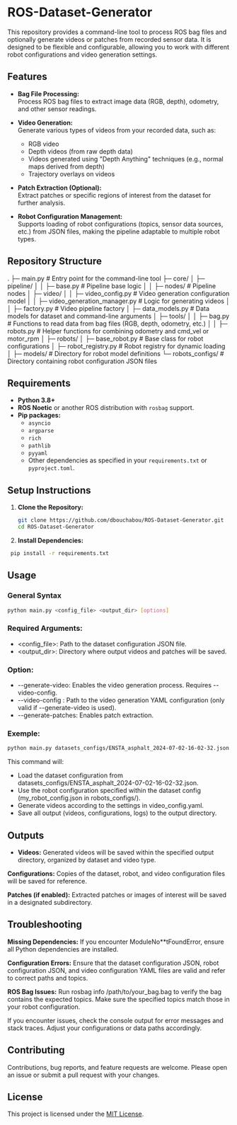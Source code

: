 # ROS-Dataset-Generator

This repository provides a command-line tool to process ROS bag files and optionally generate videos or patches from recorded sensor data. It is designed to be flexible and configurable, allowing you to work with different robot configurations and video generation settings.

## Features

- **Bag File Processing:**  
  Process ROS bag files to extract image data (RGB, depth), odometry, and other sensor readings.
  
- **Video Generation:**  
  Generate various types of videos from your recorded data, such as:
  - RGB video
  - Depth videos (from raw depth data)
  - Videos generated using "Depth Anything" techniques (e.g., normal maps derived from depth)
  - Trajectory overlays on videos
  
- **Patch Extraction (Optional):**  
  Extract patches or specific regions of interest from the dataset for further analysis.
  
- **Robot Configuration Management:**  
  Supports loading of robot configurations (topics, sensor data sources, etc.) from JSON files, making the pipeline adaptable to multiple robot types.

## Repository Structure

.
├─ main.py                           # Entry point for the command-line tool
├─ core/
│  ├─ pipeline/
│  │  ├─ base.py                     # Pipeline base logic
│  │  ├─ nodes/                      # Pipeline nodes
│  ├─ video/
│  │  ├─ video_config.py             # Video generation configuration model
│  │  ├─ video_generation_manager.py # Logic for generating videos
│  │  ├─ factory.py                  # Video pipeline factory
│  ├─ data_models.py                 # Data models for dataset and command-line arguments
│  ├─ tools/
│  │  ├─ bag.py                      # Functions to read data from bag files (RGB, depth, odometry, etc.)
│  │  ├─ robots.py                   # Helper functions for combining odometry and cmd_vel or motor_rpm
│  ├─ robots/
│     ├─ base_robot.py               # Base class for robot configurations
│     ├─ robot_registry.py           # Robot registry for dynamic loading
│     ├─ models/                     # Directory for robot model definitions
└─ robots_configs/                   # Directory containing robot configuration JSON files

## Requirements

- **Python 3.8+**
- **ROS Noetic** or another ROS distribution with `rosbag` support.
- **Pip packages:**  
  - `asyncio`
  - `argparse`
  - `rich`
  - `pathlib`
  - `pyyaml`
  - Other dependencies as specified in your `requirements.txt` or `pyproject.toml`.

## Setup Instructions

1. **Clone the Repository:**
   ```bash
   git clone https://github.com/dbouchabou/ROS-Dataset-Generator.git
   cd ROS-Dataset-Generator
   ```
2. **Install Dependencies:**
  ```bash
   pip install -r requirements.txt
   ```


## Usage

### General Syntax
```bash
python main.py <config_file> <output_dir> [options]
```
### Required Arguments:

- <config_file>: Path to the dataset configuration JSON file.
- <output_dir>: Directory where output videos and patches will be saved.

### Option:

- --generate-video: Enables the video generation process. Requires --video-config.
- --video-config <path>: Path to the video generation YAML configuration (only valid if --generate-video is used).
- --generate-patches: Enables patch extraction.

### Exemple:

```bash
python main.py datasets_configs/ENSTA_asphalt_2024-07-02-16-02-32.json output --generate-video --video-config video_config.yaml
```

This command will:

- Load the dataset configuration from datasets_configs/ENSTA_asphalt_2024-07-02-16-02-32.json.
- Use the robot configuration specified within the dataset config (my_robot_config.json in robots_configs/).
- Generate videos according to the settings in video_config.yaml.
- Save all output (videos, configurations, logs) to the output directory.

## Outputs
- **Videos:**
Generated videos will be saved within the specified output directory, organized by dataset and video type.

**Configurations:**
Copies of the dataset, robot, and video configuration files will be saved for reference.

**Patches (if enabled):**
Extracted patches or images of interest will be saved in a designated subdirectory.

## Troubleshooting
**Missing Dependencies:**
If you encounter ModuleNo**tFoundError, ensure all Python dependencies are installed.

**Configuration Errors:**
Ensure that the dataset configuration JSON, robot configuration JSON, and video configuration YAML files are valid and refer to correct paths and topics.

**ROS Bag Issues:**
Run rosbag info /path/to/your_bag.bag to verify the bag contains the expected topics. Make sure the specified topics match those in your robot configuration.

If you encounter issues, check the console output for error messages and stack traces. Adjust your configurations or data paths accordingly.

## Contributing
Contributions, bug reports, and feature requests are welcome. Please open an issue or submit a pull request with your changes.

## License
This project is licensed under the [MIT License](LICENSE).